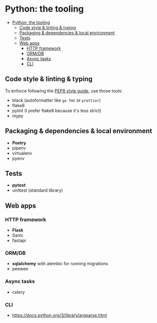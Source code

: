 # Python: the tooling

<!--TOC-->

- [Python: the tooling](#python-the-tooling)
  - [Code style & linting & typing](#code-style--linting--typing)
  - [Packaging & dependencies & local environment](#packaging--dependencies--local-environment)
  - [Tests](#tests)
  - [Web apps](#web-apps)
    - [HTTP framework](#http-framework)
    - [ORM/DB](#ormdb)
    - [Async tasks](#async-tasks)
    - [CLI](#cli)

<!--TOC-->

## Code style & linting & typing

To enforce following the [PEP8 style guide](https://www.python.org/dev/peps/pep-0008/), use those tools:

- black (autoformatter like `go fmt` or `prettier`)
- flake8
- pylint (I prefer flake8 because it's less strict)
- mypy

## Packaging & dependencies & local environment

- **Poetry**
- pipenv
- virtualenv
- pyenv

## Tests

- **pytest**
- unittest (standard library)

## Web apps

### HTTP framework

- **Flask**
- Sanic
- fastapi

### ORM/DB

- **sqlalchemy** with alembic for running migrations
- peewee

### Async tasks

- celery

### CLI

- https://docs.python.org/3/library/argparse.html
